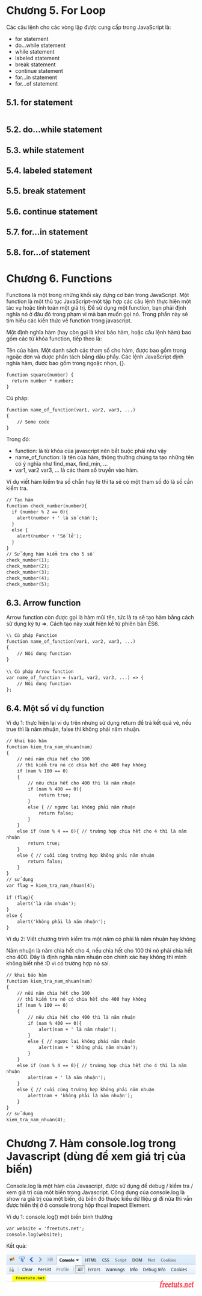# Chương 5. For Loop
Các câu lệnh cho các vòng lặp được cung cấp trong JavaScript là:
* for statement
* do...while statement
* while statement
* labeled statement
* break statement
* continue statement
* for...in statement
* for...of statement

## 5.1. for statement
```

```
## 5.2. do...while statement
## 5.3. while statement
## 5.4. labeled statement
## 5.5. break statement
## 5.6. continue statement
## 5.7. for...in statement
## 5.8. for...of statement
# Chương 6. Functions
Functions là một trong những khối xây dựng cơ bản trong JavaScript. Một function là một thủ tục JavaScript-một tập hợp các câu lệnh thực hiện một tác vụ hoặc tính toán một giá trị. Để sử dụng một function, bạn phải định nghĩa nó ở đâu đó trong phạm vi mà bạn muốn gọi nó. Trong phần này sẽ tìm hiểu các kiến thức về function trong javascript.

Một định nghĩa hàm (hay còn gọi là khai báo hàm, hoặc câu lệnh hàm) bao gồm các từ khóa function, tiếp theo là:

Tên của hàm.
Một danh sách các tham số cho hàm, được bao gồm trong ngoặc đơn và được phân tách bằng dấu phẩy.
Các lệnh JavaScript định nghĩa hàm, được bao gồm trong ngoặc nhọn, {}.

```
function square(number) {
  return number * number;
}
```
Cú pháp:
```
function name_of_function(var1, var2, var3, ...)
{
    // Some code
}
```
Trong đó:

* function: là từ khóa của javascript nên bắt buộc phải như vậy
* name_of_function: là tên của hàm, thông thường chúng ta tạo những tên có ý nghĩa như find_max, find_min, ...
* var1, var2 var3, ... là các tham số truyền vào hàm.

 Ví dụ viết hàm kiểm tra số chẵn hay lẽ thì ta sẽ có một tham số đó là số cần kiểm tra.
```
// Tạo hàm
function check_number(number){
  if (number % 2 == 0){
    alert(number + ' là số chẵn');
  }
  else {
    alert(number + 'Số lẻ');
  }
}
// Sử dụng hàm kiểm tra cho 5 số
check_number(1);
check_number(2);
check_number(3);
check_number(4);
check_number(5);
```
## 6.3.  Arrow function
Arrow function còn được gọi là hàm mũi tên, tức là ta sẽ tạo hàm bằng cách sử dụng ký tự =>. Cách tạo này xuất hiện kể từ phiên bản ES6.
```
\\ Cú pháp Function
function name_of_function(var1, var2, var3, ...)
{
    // Nội dung function
}

\\ Cú pháp Arrow function
var name_of_function = (var1, var2, var3, ...) => {
    // Nội dung function
};
```

## 6.4. Một số ví dụ function
Ví dụ 1: thực hiện lại ví dụ trên nhưng sử dụng return để trả kết quả vè, nếu true thì là năm nhuận, false thì không phải năm nhuận.
```
// khai báo hàm
function kiem_tra_nam_nhuan(nam)
{
    // nếu năm chia hết cho 100
    // thì kiểm tra nó có chia hết cho 400 hay không
    if (nam % 100 == 0)
    {
        // nêu chia hết cho 400 thì là năm nhuận
        if (nam % 400 == 0){
            return true;
        }
        else { // ngược lại không phải năm nhuận
            return false;
        }
    }
    else if (nam % 4 == 0){ // trường hợp chia hết cho 4 thì là năm nhuận
        return true;
    }
    else { // cuối cùng trường hợp không phải năm nhuận
        return false;
    }
}
// sử dụng
var flag = kiem_tra_nam_nhuan(4);

if (flag){
    alert('là năm nhuận');
}
else {
    alert('không phải là năm nhuận');
}
```
Ví dụ 2: Viết chương trình kiểm tra một năm có phải là năm nhuận hay không

Năm nhuận là năm chia hết cho 4, nếu chia hết cho 100 thì nó phải chia hết cho 400. Đây là định nghĩa năm nhuận còn chính xác hay không thì mình không biết nhé :D vì có trường hợp nó sai.
```
// khai báo hàm
function kiem_tra_nam_nhuan(nam)
{
    // nếu năm chia hết cho 100
    // thì kiểm tra nó có chia hết cho 400 hay không
    if (nam % 100 == 0)
    {
        // nêu chia hết cho 400 thì là năm nhuận
        if (nam % 400 == 0){
            alert(nam + ' là năm nhuận');
        }
        else { // ngược lại không phải năm nhuận
            alert(nam + ' không phải năm nhuận');
        }
    }
    else if (nam % 4 == 0){ // trường hợp chia hết cho 4 thì là năm nhuận
        alert(nam + ' là năm nhuận');
    }
    else { // cuối cùng trường hợp không phải năm nhuận
        alert(nam + 'không phải là năm nhuận');
    }
}
// sử dụng
kiem_tra_nam_nhuan(4);
```
# Chương 7. Hàm console.log trong Javascript (dùng để xem giá trị của biến)

Console.log là một hàm của Javascript, được sử dụng để debug / kiểm tra / xem giá trị của một biến trong Javascript. Công dụng của console.log là show ra giá trị của một biến, dù biến đó thuộc kiểu dữ lliệu gì đi nữa thì vẫn được hiển thị ở ô console trong hộp thoại Inspect Element.

Ví dụ 1: console.log() một biến bình thường
```
var website = 'freetuts.net';
console.log(website);
```
Kết quả:
<p align="center">
    <img alt="Ảnh content" src="../Week 3/images/firebug-debug-variable.png" />
</p>
